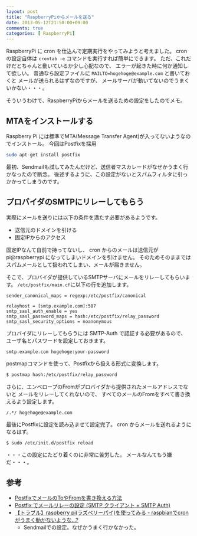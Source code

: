 ```yaml
---
layout: post
title: "RaspberryPiからメールを送る"
date: 2013-05-12T21:50:00+09:00
comments: true
categories: [ RaspberryPi]
---
```


RaspberryPi に cron を仕込んで定期実行をやってみようと考えました。
cron の設定自体は `crontab -e` コマンドを実行すれば簡単にできます。
ただ、これだけだとちゃんと動いているか少し心配なので、
エラーが起きた時に何か通知して欲しい。
普通なら設定ファイルに `MAILTO=hogehoge@example.com` と書いておくと
メールが送られるはずなのですが、
メールサーバが動いてないのでうまくいかない・・・。

そういうわけで、RaspberryPiからメールを送るための設定をしたのでメモ。

<!-- More -->

## MTAをインストールする

Raspberry Pi には標準でMTA(Message Transfer Agent)が入ってないようなのでインストール。
今回はPostfixを採用

``` bash
sudo apt-get install postfix
```

最初、Sendmailも試してみたんだけど、送信者マスカレードがなぜかうまく行かなったので断念。
後述するように、この設定がないとスパムフィルタに引っかかってしまうのです。

## プロバイダのSMTPにリレーしてもらう

実際にメールを送りには以下の条件を満たす必要があるようです。

- 送信元のドメインを引ける
- 固定IPからのアクセス

固定IPなんて自前で持ってないし、
cron からのメールは送信元が pi@raspberrypi になってしまいドメインを引けません。
そのためそのままではスパムメールとして扱われてしまい、メールが届きません。

そこで、プロバイダが提供しているSMTPサーバにメールをリレーしてもらいます。
`/etc/postfix/main.cf`に以下の行を追加します。

``` plain /etc/postfix/main.cf
sender_canonical_maps = regexp:/etc/postfix/canonical

relayhost = [smtp.example.com]:587
smtp_sasl_auth_enable = yes
smtp_sasl_password_maps = hash:/etc/postfix/relay_password
smtp_sasl_security_options = noanonymous
```

プロバイダにリレーしてもらうには SMTP-Auth で認証する必要があるので、
ユーザ名とパスワードを設定しておきます。

```plain /etc/postfix/elay_password
smtp.example.com hogehoge:your-password
```

postmapコマンドを使って、Postfixから扱える形式に変換します。

``` bash command
$ postmap hash:/etc/postfix/relay_password
```

さらに、エンベロープのFromがプロバイダから提供されたメールアドレスでないと
メールをリレーしてくれないので、
すべてのメールのFromをすべて書き換えるよう設定します。

``` plain /etc/postfix/canonical
/.*/ hogehoge@example.com
```

最後にPostfixに設定を読み込ませて設定完了。
cron からメールを送れるようになるはず。

``` bash command
$ sudo /etc/init.d/postfix reload
```

・・・この設定にたどり着くのに非常に苦労した。
メールなんてもう嫌だ・・・。

## 参考
- [PostfixでメールのToやFromを書き換える方法](http://blog.cohtan.org/2009/03/postfixtofrom.html)
- [Postfix でメールリレーの設定 (SMTP クライアント + SMTP Auth)](http://www.maruko2.com/mw/Postfix_%E3%81%A7%E3%83%A1%E3%83%BC%E3%83%AB%E3%83%AA%E3%83%AC%E3%83%BC%E3%81%AE%E8%A8%AD%E5%AE%9A_(SMTP_%E3%82%AF%E3%83%A9%E3%82%A4%E3%82%A2%E3%83%B3%E3%83%88_%2B_SMTP_Auth))
- [【トラブル】raspberry pi(ラズベリーパイ)を使ってみる - raspbianでcronがうまく動かないような…?](http://www.limemo.net/blog/2013/02/raspberry-pi-not-working-cron-on-raspbian.html)
  - Sendmailでの設定。なぜかうまく行かなかった。

